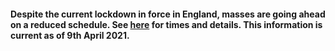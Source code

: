 #### Despite the current lockdown in force in England, masses are going ahead on a reduced schedule. See [here](../pages/masstimes.htm?refresh=y) for times and details. This information is current as of 9th April 2021.